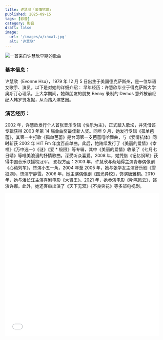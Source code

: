 ```yaml
---
title: 许慧欣「爱情抗体」
published: 2025-09-15
tags: [影音]
category: 影音
draft: false
image:
  url: '/images/a/xhxa1.jpg'
  alt: '许慧欣'
---
```

![一首来自许慧欣早期的歌曲](/images/a/xhxa1.jpg)



### 基本信息：
许慧欣（Evonne Hsu），1979 年 12 月 5 日出生于美国德克萨斯州，是一位华语女歌手、演员。以下是对她的详细介绍：
早年经历：许慧欣毕业于得克萨斯大学奥斯汀心理系。上大学期间，她帮朋友的朋友 Benny 录制的 Demos 意外被前经纪人韩罗贤发掘，从而踏入演艺圈。
### 演艺经历：
2002 年，许慧欣发行个人首张音乐专辑《快乐为主》，正式踏入歌坛，并凭借该专辑获得 2003 年第 14 届金曲奖最佳新人奖。同年 9 月，她发行专辑《孤单芭蕾》，其第一主打歌《孤单芭蕾》是台湾第一支芭蕾嘻哈舞曲，与《爱情抗体》同时斩获 2002 年 HIT Fm 年度百首单曲。此后，她陆续发行了《美丽的爱情》《幸福》《万中选一》《谜》《爱 * 极限》等专辑，其中《美丽的爱情》收录了《七月七日晴》等唯美浪漫的抒情歌曲，深受听众喜爱。2008 年，她凭借《记忆钢琴》获得中国音乐联播榜冠军。
影视方面：2003 年，许慧欣与蔡灿得主演青春偶像剧《心动列车》，饰演小五一角。2004 年至 2005 年，她与张学友主演音乐剧《雪狼湖》，饰演宁静雪。2006 年，她主演偶像剧《国光异校》，饰演唐雅桐。2010 年，她与潘长江主演喜剧电影《大胃王》。2021 年，她参演电影《叱咤风云》，饰演许娜。此外，她还客串出演了《天下无双》《不良笑花》等多部电视剧。

<iframe width="100%" height="468" src="//player.bilibili.com/player.html?isOutside=true&aid=748244386&bvid=BV1kC4y177uA" scrolling="no" border="0" frameborder="no" framespacing="0" allowfullscreen="true" &autoplay=0> </iframe>